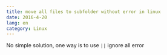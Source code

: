 ```yaml
---
title: move all files to subfolder without error in linux
date: 2016-4-20
lang: en
category: Linux
---
```


No simple solution, one way is to use `||` ignore all error


